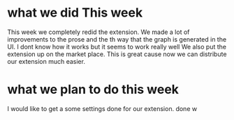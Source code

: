 # what we did This week 

This week we completely redid the extension. We made a lot of improvements to the prose and the th way that the graph is generated in the UI. I dont know how it works but it seems to work really well
We also put the extension up on the market place. This is great cause now we can distribute our extension much easier.

# what we plan to do this week 

I would like to get a some settings done for our extension. done w